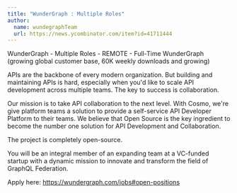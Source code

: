 ```yaml
---
title: "WunderGraph : Multiple Roles"
author:
  name: wundegraphTeam
  url: https://news.ycombinator.com/item?id=41711444
---
```

WunderGraph - Multiple Roles - REMOTE - Full-Time WunderGraph (growing global customer base, 60K weekly downloads and growing)

APIs are the backbone of every modern organization. But building and maintaining APIs is hard, especially when you&#x27;d like to scale API development across multiple teams. The key to success is collaboration.

Our mission is to take API collaboration to the next level. With Cosmo, we&#x27;re give platform teams a solution to provide a self-service API Developer Platform to their teams. We believe that Open Source is the key ingredient to become the number one solution for API Development and Collaboration.

The project is completely open-source.

You will be an integral member of an expanding team at a VC-funded startup with a dynamic mission to innovate and transform the field of GraphQL Federation.

Apply here: <a href="https:&#x2F;&#x2F;wundergraph.com&#x2F;jobs#open-positions" rel="nofollow">https:&#x2F;&#x2F;wundergraph.com&#x2F;jobs#open-positions</a>
<JobApplication />
